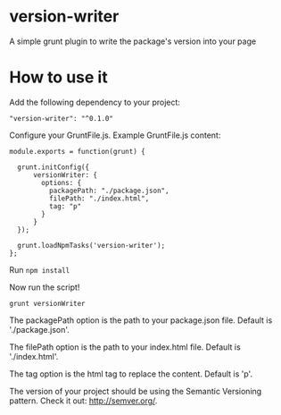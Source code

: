 # version-writer
A simple grunt plugin to write the package's version into your page

# How to use it 

Add the following dependency to your project:
```
"version-writer": "^0.1.0"
```

Configure your GruntFile.js. Example GruntFile.js content:

```
module.exports = function(grunt) {

  grunt.initConfig({
      versionWriter: {
        options: {
          packagePath: "./package.json",
          filePath: "./index.html",
          tag: "p"
        }
      }
  });

  grunt.loadNpmTasks('version-writer');
};
```

Run ```npm install```

Now run the script!

```grunt versionWriter```



The packagePath option is the path to your package.json file. Default is './package.json'.

The filePath option is the path to your index.html file. Default is './index.html'.

The tag option is the html tag to replace the content. Default is 'p'.

The version of your project should be using the Semantic Versioning pattern. Check it out: http://semver.org/.
